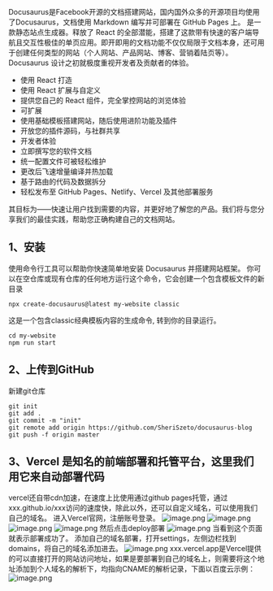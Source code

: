 <!--
 * @Author: sheri sheri_situ@163.com
 * @Date: 2023-10-16 15:55:21
 * @LastEditors: sheri sheri_situ@163.com
 * @LastEditTime: 2023-10-16 16:36:18
 * @FilePath: /docusaurus-blog/README.md
-->
Docusaurus是Facebook开源的文档搭建网站，国内国外众多的开源项目均使用了Docusaurus，文档使用 Markdown 编写并可部署在 GitHub Pages 上。
是一款静态站点生成器。释放了 React 的全部潜能，搭建了这款带有快速的客户端导航且交互性极佳的单页应用。即开即用的文档功能不仅仅局限于文档本身，还可用于创建任何类型的网站（个人网站、产品网站、博客、营销着陆页等）。
Docusaurus 设计之初就极度重视开发者及贡献者的体验。

- 使用 React 打造
- 使用 React 扩展与自定义
- 提供您自己的 React 组件，完全掌控网站的浏览体验
- 可扩展
- 使用基础模板搭建网站，随后使用进阶功能及插件
- 开放您的插件源码，与社群共享
- 开发者体验
- 立即撰写您的软件文档
- 统一配置文件可被轻松维护
- 更改后飞速增量编译并热加载
- 基于路由的代码及数据拆分
- 轻松发布至 GitHub Pages、Netlify、Vercel 及其他部署服务

其目标为——快速让用户找到需要的内容，并更好地了解您的产品。我们将与您分享我们的最佳实践，帮助您正确构建自己的文档网站。

## 1、安装
使用命令行工具可以帮助你快速简单地安装 Docusaurus 并搭建网站框架。 你可以在空仓库或现有仓库的任何地方运行这个命令，它会创建一个包含模板文件的新目录
```shell
npx create-docusaurus@latest my-website classic
```
这是一个包含classic经典模板内容的生成命令, 转到你的目录运行。
```shell
cd my-website
npm run start
```
## 2、上传到GitHub
新建git仓库
```shell
git init
git add .
git commit -m "init"
git remote add origin https://github.com/SheriSzeto/docusaurus-blog
git push -f origin master
```
## 3、Vercel 是知名的前端部署和托管平台，这里我们用它来自动部署代码
vercel还自带cdn加速，在速度上比使用通过github pages托管，通过xxx.github.io/xxx访问的速度快，除此以外，还可以自定义域名，可以使用我们自己的域名。
进入Vercel官网，注册账号登录。
![image.png](https://cdn.jsdelivr.net/gh//SheriSzeto/image@main/docusaurus-1.png)
![image.png](https://cdn.jsdelivr.net/gh//SheriSzeto/image@main/docusaurus-2.png)
![image.png](https://cdn.jsdelivr.net/gh//SheriSzeto/image@main/docusaurus-3.png)
![image.png](https://cdn.jsdelivr.net/gh//SheriSzeto/image@main/docusaurus-4.png)
然后点击deploy部署
![image.png](https://cdn.jsdelivr.net/gh//SheriSzeto/image@main/docusaurus-5.png)
当看到这个页面就表示部署成功了。
添加自己的域名部署，打开settings，左侧边栏找到domains，将自己的域名添加进去。
![image.png](https://cdn.jsdelivr.net/gh//SheriSzeto/image@main/docusaurus-6.png)
xxx.vercel.app是Vercel提供的可以直接打开的网站访问地址，如果是要部署到自己的域名上，则需要将这个地址添加到个人域名的解析下，均指向CNAME的解析记录，下面以百度云示例：
![image.png](https://cdn.jsdelivr.net/gh//SheriSzeto/image@main/docusaurus-7.png)

